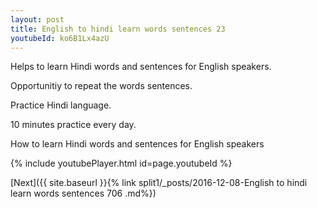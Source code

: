 ```yaml
---
layout: post
title: English to hindi learn words sentences 23 
youtubeId: ko6B1Lx4azU
---
```

 
 
Helps to learn Hindi words and sentences for English speakers.

Opportunitiy to repeat the words sentences. 

Practice Hindi language. 
 
10 minutes practice every day. 
 
How to learn Hindi words and sentences for English speakers 
 
{% include youtubePlayer.html id=page.youtubeId %}
 
 
[Next]({{ site.baseurl }}{% link  split1/_posts/2016-12-08-English to hindi learn words sentences 706 .md%})
 
